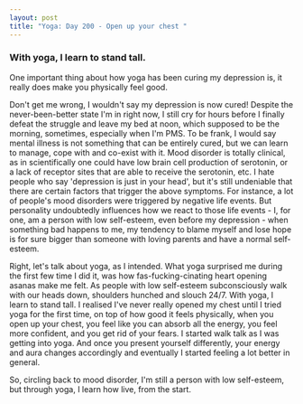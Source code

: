 ```yaml
---
layout: post
title: "Yoga: Day 200 - Open up your chest "
---
```

### With yoga, I learn to stand tall.

One important thing about how yoga has been curing my depression is, it really does make you physically feel good. 

Don't get me wrong, I wouldn't say my depression is now cured! Despite the never-been-better state I'm in right now, I still cry for hours before I finally defeat the struggle and leave my bed at noon, which supposed to be the morning, sometimes, especially when I'm PMS. To be frank, I would say mental illness is not something that can be entirely cured, but we can learn to manage, cope with and co-exist with it. Mood disorder is totally clinical, as in scientifically one could have low brain cell production of serotonin, or a lack of receptor sites that are able to receive the serotonin, etc. I hate people who say 'depression is just in your head', but it's still undeniable that there are certain factors that trigger the above symptoms. For instance, a lot of people's mood disorders were triggered by negative life events. But personality undoubtedly influences how we react to those life events - I, for one, am a person with low self-esteem, even before my depression - when something bad happens to me, my tendency to blame myself and lose hope is for sure bigger than someone with loving parents and have a normal self-esteem. 

Right, let's talk about yoga, as I intended. What yoga surprised me during the first few time I did it, was how fas-fucking-cinating heart opening asanas make me felt. As people with low self-esteem subconsciously walk with our heads down, shoulders hunched and slouch 24/7. With yoga, I learn to stand tall. I realised I've never really opened my chest until I tried yoga for the first time, on top of how good it feels physically, when you open up your chest, you feel like you can absorb all the energy, you feel more confident, and you get rid of your fears. I started walk talk as I was getting into yoga. And once you present yourself differently, your energy and aura changes accordingly and eventually I started feeling a lot better in general.  

So, circling back to mood disorder, I'm still a person with low self-esteem, but through yoga, I learn how live, from the start.

<!--more-->

